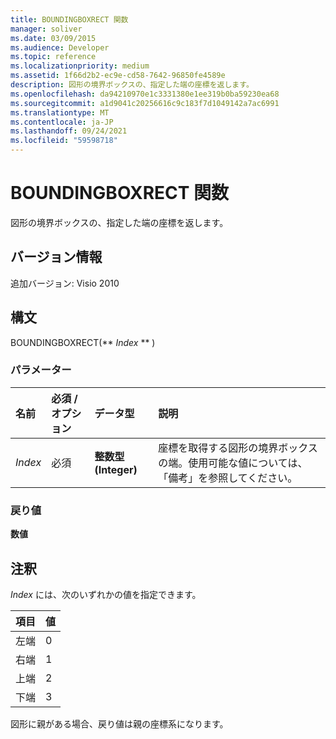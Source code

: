 ```yaml
---
title: BOUNDINGBOXRECT 関数
manager: soliver
ms.date: 03/09/2015
ms.audience: Developer
ms.topic: reference
ms.localizationpriority: medium
ms.assetid: 1f66d2b2-ec9e-cd58-7642-96850fe4589e
description: 図形の境界ボックスの、指定した端の座標を返します。
ms.openlocfilehash: da94210970e1c3331380e1ee319b0ba59230ea68
ms.sourcegitcommit: a1d9041c20256616c9c183f7d1049142a7ac6991
ms.translationtype: MT
ms.contentlocale: ja-JP
ms.lasthandoff: 09/24/2021
ms.locfileid: "59598718"
---
```

# <a name="boundingboxrect-function"></a>BOUNDINGBOXRECT 関数

図形の境界ボックスの、指定した端の座標を返します。
  
## <a name="version-information"></a>バージョン情報

追加バージョン: Visio 2010
 
  
## <a name="syntax"></a>構文

BOUNDINGBOXRECT(** *Index* ** ) 
  
### <a name="parameters"></a>パラメーター

|**名前**|**必須 / オプション**|**データ型**|**説明**|
|:-----|:-----|:-----|:-----|
| _Index_ <br/> |必須  <br/> |**整数型 (Integer)** <br/> |座標を取得する図形の境界ボックスの端。使用可能な値については、「備考」を参照してください。  <br/> |
   
### <a name="return-value"></a>戻り値

 **数値**
  
## <a name="remarks"></a>注釈

 *Index*  には、次のいずれかの値を指定できます。 
  
|**項目**|**値**|
|:-----|:-----|
|左端  <br/> |0  <br/> |
|右端  <br/> |1  <br/> |
|上端  <br/> |2  <br/> |
|下端  <br/> |3  <br/> |
   
図形に親がある場合、戻り値は親の座標系になります。
  

